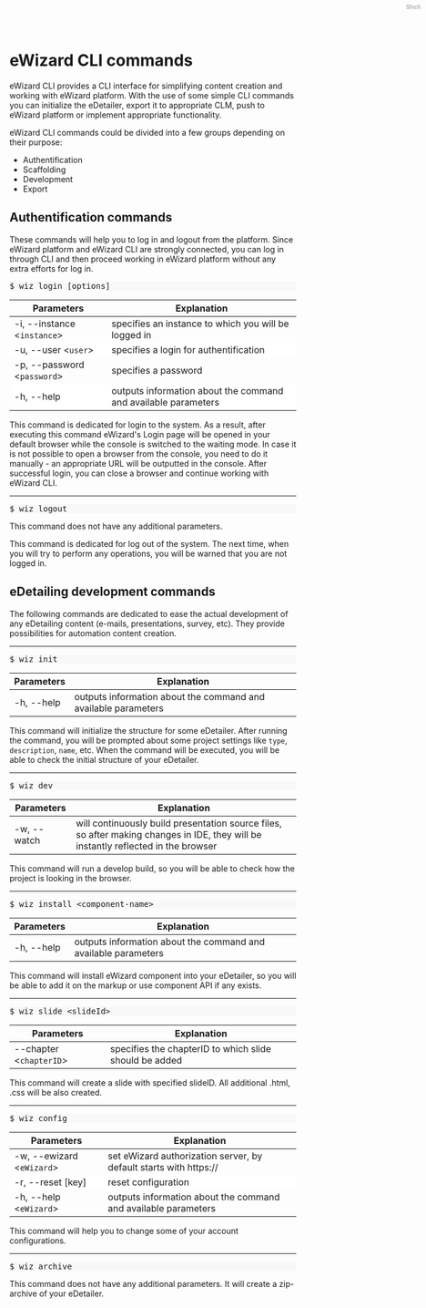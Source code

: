 <style>
pre .comment {
    color: #b3b3b3;
}

figure {
    margin:0;
}

figure:before{
    content:"Shell";
    position: absolute;
    top: 0;
    right: 0;
    color: #ccc;
    text-align: right;
    font-size: 0.75em;
    padding: 5px 10px 0;
    line-height: 15px;
    height: 15px;
    font-weight: 600;
}

.highlight {
    background-color: #f8f8f8;
}

tr:nth-child(2n){
    background-color:white;
}

</style>

# eWizard CLI commands

eWizard CLI provides a CLI interface for simplifying content creation and working with eWizard platform.
With the use of some simple CLI commands you can initialize the eDetailer, export it to appropriate CLM, push to eWizard platform or implement appropriate functionality.

eWizard CLI commands could be divided into a few groups depending on their purpose:

* Authentification
* Scaffolding
* Development
* Export

## Authentification commands

These commands will help you to log in and logout from the platform. Since eWizard platform and eWizard CLI are strongly connected, you can log in through CLI and then proceed working in eWizard platform without any extra efforts for log in.

<figure class="highlight bash">
    <pre class="code">$ wiz login [options]</pre>
</figure>

|               Parameters                              | Explanation 
|-------------------------------------------------------|-------------------------------------------------------------------
|   -i, --instance <`instance`>                         | specifies an instance to which you will be logged in  
|   -u, --user <`user`>                                 | specifies a login for authentification 
|   -p, --password <`password`>                         | specifies a password 
|   -h, --help                                          | outputs information about the command and available parameters

This command is dedicated for login to the system. As a result, after executing this command eWizard's Login page will be opened in your default browser while the console is switched to the waiting mode. In case it is not possible to open a browser from the console, you need to do it manually - an appropriate URL will be outputted in the console. After successful login, you can close a browser and continue working with eWizard CLI.

-------------------------------------
  <figure class="highlight bash">
    <pre class="code">$ wiz logout</pre>
</figure>

This command does not have any additional parameters.

This command is dedicated for log out of the system. The next time, when you will try to perform any operations, you will be warned that you are not logged in.

## eDetailing development commands

The following commands are dedicated to ease the actual development of any eDetailing content (e-mails, presentations, survey, etc). They provide possibilities for automation content creation.

-------------------------------------
  <figure class="highlight bash">
    <pre class="code">$ wiz init</pre>
</figure>

|         Parameters       | Explanation 
|--------------------------|-------------------------------------------------------------------
|     -h, --help           | outputs information about the command and available parameters

This command will initialize the structure for some eDetailer. After running the command, you will be prompted about some project settings like `type`, `description`, `name`, etc. When the command will be executed, you will be able to check the initial structure of your eDetailer.

-------------------------------------
<figure class="highlight bash">
    <pre class="code">$ wiz dev</pre>
</figure>

|         Parameters       | Explanation 
|--------------------------|-------------------------------------------------------------------
|     -w, --watch          | will continuously build presentation source files, so after making changes in IDE, they will be instantly reflected in the browser

This command will run a develop build, so you will be able to check how the project is looking in the browser.

-------------------------------------
<figure class="highlight bash">
    <pre class="code">$ wiz install &lt;component-name&gt;</pre>
</figure>

|         Parameters       | Explanation 
|--------------------------|-------------------------------------------------------------------
|     -h, --help           | outputs information about the command and available parameters
 
 This command will install eWizard component into your eDetailer, so you will be able to add it on the markup or use component API if any exists.

-------------------------------------
<figure class="highlight bash">
    <pre class="code">$ wiz slide &lt;slideId&gt;</pre>
</figure>

|         Parameters       | Explanation 
|--------------------------|-------------------------------------------------------------------
|  --chapter <`chapterID`> | specifies the chapterID to which slide should be added 

This command will create a slide with specified slideID. All additional .html, .css will be also created.

-------------------------------------
<figure class="highlight bash">
    <pre class="code">$ wiz config</pre>
</figure>

|         Parameters          | Explanation 
|-----------------------------|------------------------------------------------------------------
|  -w, --ewizard  <`eWizard`> | set eWizard authorization server, by default starts with https://
|  -r, --reset [key]          | reset configuration
|  -h, --help  <`eWizard`>    | outputs information about the command and available parameters

This command will help you to change some of your account configurations.

-------------------------------------
<figure class="highlight bash">
    <pre class="code">$ wiz archive</pre>
</figure>

This command does not have any additional parameters. It will create a zip-archive of your eDetailer.